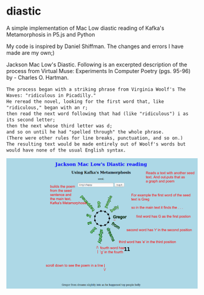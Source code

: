 # diastic
A simple implementation of Mac Low diastic reading of Kafka's Metamorphosis in P5.js and Python

My code is inspired by Daniel Shiffman. The changes and errors I have made are my own;)

 Jackson Mac Low's Diastic. Following is an excerpted description of the process from Virtual Muse: Experiments In Computer Poetry (pgs. 95-96) by - Charles O. Hartman.

    The process began with a striking phrase from Virginia Woolf's The Waves: "ridiculous in Picadilly." 
    He reread the novel, looking for the first word that, like "ridiculous," began with an r; 
    then read the next word following that had (like "ridiculous") i as its second letter; 
    then the next whose third letter was d; 
    and so on until he had "spelled through" the whole phrase. 
    (There were other rules for line breaks, punctuation, and so on.) 
    The resulting text would be made entirely out of Woolf's words but would have none of the usual English syntax. 
    
![diastic explainer](diasticExplain.png)
